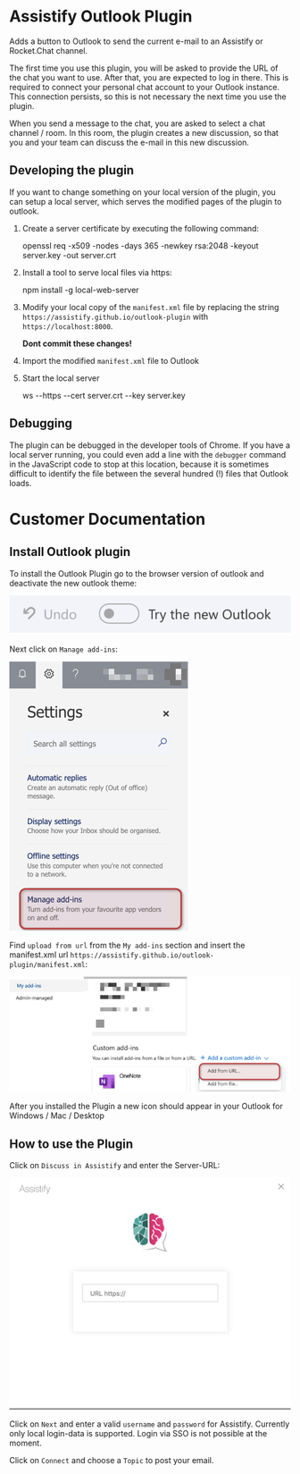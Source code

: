 # Assistify Outlook Plugin

Adds a button to Outlook to send the current e-mail to an Assistify or Rocket.Chat channel.

The first time you use this plugin, you will be asked to provide the URL of the chat you want to use.
After that, you are expected to log in there. This is required to connect your personal chat account to
your Outlook instance. This connection persists, so this is not necessary the next time you use the plugin.

When you send a message to the chat, you are asked to select a chat channel / room. In this room, the plugin
creates a new discussion, so that you and your team can discuss the e-mail in this new discussion.

## Developing the plugin

If you want to change something on your local version of the plugin, you can setup a local server, which
serves the modified pages of the plugin to outlook.

1. Create a server certificate by executing the following command:

    openssl req -x509 -nodes -days 365 -newkey rsa:2048 -keyout server.key -out server.crt

2. Install a tool to serve local files via https:

    npm install -g local-web-server
    
3. Modify your local copy of the `manifest.xml` file by replacing the string `https://assistify.github.io/outlook-plugin`
with `https://localhost:8000`.

   **Dont commit these changes!**

4. Import the modified `manifest.xml` file to Outlook

5. Start the local server

    ws --https --cert server.crt --key server.key
    
## Debugging

The plugin can be debugged in the developer tools of Chrome. If you have a local server running, you could even
add a line with the `debugger` command in the JavaScript code to stop at this location, because it is sometimes
difficult to identify the file between the several hundred (!) files that Outlook loads.

# Customer Documentation

## Install Outlook plugin
To install the Outlook Plugin go to the browser version of outlook and deactivate the new outlook theme:

![Old Outlook Theme](/documentation/oldOutlook.png)

Next click on `Manage add-ins`:

![Manage Outlook](/documentation/manageAddons.png)

Find `upload from url` from the `My add-ins` section and insert the manifest.xml url `https://assistify.github.io/outlook-plugin/manifest.xml`:

![Upload From Url](/documentation/uploadFromUrl.png)

After you installed the Plugin a new icon should appear in your Outlook for Windows / Mac / Desktop

## How to use the Plugin

Click on `Discuss in Assistify` and enter the Server-URL:

![Enter Server Url](/documentation/serverUrl.png)

Click on `Next` and enter a valid `username` and `password` for Assistify.
Currently only local login-data is supported. Login via SSO is not possible at the moment.

Click on `Connect` and choose a `Topic` to post your email.
